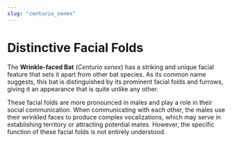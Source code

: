 ```yaml
---
slug: "centurio_senex"
---
```


# Distinctive Facial Folds

The **Wrinkle-faced Bat** (_Centurio senex_)
has a striking and unique facial feature that sets it apart from other bat species.
As its common name suggests,
this bat is distinguished by its prominent facial folds and furrows,
giving it an appearance that is quite unlike any other.

These facial folds are more pronounced in males and play a role in their social communication.
When communicating with each other, the males use their wrinkled faces to produce complex vocalizations,
which may serve in establishing territory or attracting potential mates.
However, the specific function of these facial folds is not entirely understood.

